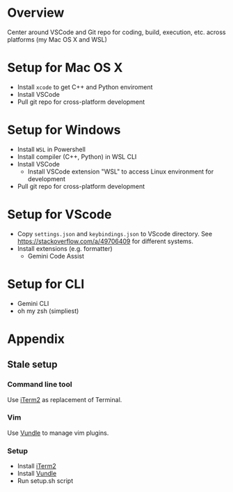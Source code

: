 # Overview
Center around VSCode and Git repo for coding, build, execution, etc. across platforms (my Mac OS X and WSL)

# Setup for Mac OS X
 - Install `xcode` to get C++ and Python enviroment
 - Install VSCode
 - Pull git repo for cross-platform development

# Setup for Windows
 - Install `WSL` in Powershell
 - Install compiler (C++, Python) in WSL CLI
 - Install VSCode
   - Install VSCode extension "WSL" to access Linux environment for development
 - Pull git repo for cross-platform development

# Setup for VScode
 - Copy `settings.json` and `keybindings.json` to VScode directory. See https://stackoverflow.com/a/49706409 for different systems.
 - Install extensions (e.g. formatter)
   - Gemini Code Assist

# Setup for CLI
 - Gemini CLI
 - oh my zsh (simpliest)

# Appendix
## Stale setup
### Command line tool
Use [iTerm2][iTerm2] as replacement of Terminal.

### Vim
Use [Vundle][Vundle] to manage vim plugins.

### Setup
 - Install [iTerm2][iTerm2]
 - Install [Vundle][Vundle]
 - Run setup.sh script

[iTerm2]: https://www.iterm2.com/
[Vundle]: https://github.com/VundleVim/Vundle.vim
